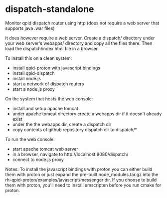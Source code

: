 # dispatch-standalone
Monitor qpid dispatch router using http (does not require a web server that supports java .war files)

It does however require a web server. Create a dispatch/ directory under your web server's webapps/ directory and copy all the files there. Then load the dispatch/index.html file in a browser.

To install this on a clean system:
- install qpid-proton with javascript bindings
- install qpid-dispatch
- install node.js
- start a network of dispatch routers
- start a node.js proxy

On the system that hosts the web console:
- install and setup apache tomcat
- under apache tomcat directory create a webapps dir if it doesn't already exist
- under the the webapps dir, create a dispatch dir
- copy contents of github repository dispatch dir to dispatch/*

To run the web console:
- start apache tomcat web server
- in a browser, navigate to http://localhost:8080/dispatch/
- connect to node.js proxy

Notes:
To install the javascript bindings with proton you can either build them with proton or just expand the pre-built node_modules.tar.gz into the rh-qpid-proton/examples/javascript/messenger dir.
If you choose to build them with proton, you'll need to install emscripten before you run cmake for proton.

